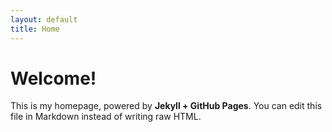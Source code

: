 ```yaml
---
layout: default
title: Home
---
```

# Welcome!

This is my homepage, powered by **Jekyll + GitHub Pages**. You can edit this file in Markdown instead of writing raw HTML.

